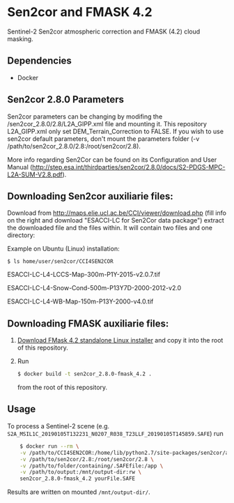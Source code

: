 # Sen2cor and FMASK 4.2

Sentinel-2 Sen2cor atmospheric correction and FMASK (4.2) cloud masking.

## Dependencies

- Docker


## Sen2cor 2.8.0 Parameters
Sen2cor parameters can be changing by modifing the /sen2cor_2.8.0/2.8/L2A_GIPP.xml file and mounting it.
This repository L2A_GIPP.xml only set DEM_Terrain_Correction to FALSE.
If you wish to use sen2cor default parameters, don't mount the parameters folder (-v /path/to/sen2cor_2.8.0/2.8:/root/sen2cor/2.8).

More info regarding Sen2Cor can be found on its Configuration and User Manual (http://step.esa.int/thirdparties/sen2cor/2.8.0/docs/S2-PDGS-MPC-L2A-SUM-V2.8.pdf).


## Downloading Sen2cor auxiliarie files:
  Download from http://maps.elie.ucl.ac.be/CCI/viewer/download.php (fill info on the right and download "ESACCI-LC for Sen2Cor data package")
  extract the downloaded file and the files within. It will contain two files and one directory:

  Example on Ubuntu (Linux) installation:

    $ ls home/user/sen2cor/CCI4SEN2COR

  ESACCI-LC-L4-LCCS-Map-300m-P1Y-2015-v2.0.7.tif

  ESACCI-LC-L4-Snow-Cond-500m-P13Y7D-2000-2012-v2.0

  ESACCI-LC-L4-WB-Map-150m-P13Y-2000-v4.0.tif


## Downloading FMASK auxiliarie files:

1. [Download FMask 4.2 standalone Linux installer](https://github.com/GERSL/Fmask)
   and copy it into the root of this repository.

2. Run

   ```bash
   $ docker build -t sen2cor_2.8.0-fmask_4.2 .
   ```

   from the root of this repository.


## Usage


To process a Sentinel-2 scene (e.g. `S2A_MSIL1C_20190105T132231_N0207_R038_T23LLF_20190105T145859.SAFE`) run

```bash
    $ docker run --rm \
    -v /path/to/CCI4SEN2COR:/home/lib/python2.7/site-packages/sen2cor/aux_data \
    -v /path/to/sen2cor/2.8:/root/sen2cor/2.8 \
    -v /path/to/folder/containing/.SAFEfile:/app \
    -v /path/to/output:/mnt/output-dir:rw \
    sen2cor_2.8.0-fmask_4.2 yourFile.SAFE
```

Results are written on mounted `/mnt/output-dir/`.
